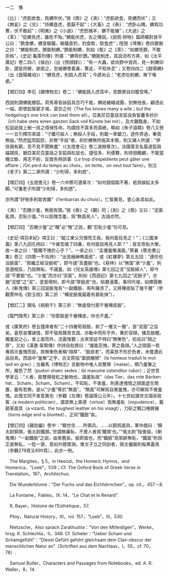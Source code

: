 一二　豫

《比》：“虎飢欲食，爲蝟所伏。”按《鼎》之《涣》：“虎飢欲食，見蝟而伏”；又《無妄》之《兑》：“持蝟逢虎，患厭不起”；《大畜》之《泰》：“虎卧山隅，蝟爲功曹，伏不敢起”；《明夷》之《小過》：“虎怒捕羊，蝟不能攘”；《大過》之《革》：“從蝟見虎，雖危不殆。”蝟能伏虎，古之傳説。《説苑·辨物》篇師曠對晉平公曰：“鵲食蝟，蝟食鵔鸃，鵔鸃食豹，豹食駮，駮食虎”；陸佃《埤雅》卷四要删之曰：“蝟能制虎，鵲能制蝟。”鵲能制蝟，則如《乾》之《萃》：“如蝟見鵲，不敢拒格”，《史記·龜策列傳》所謂：“蝟辱於鵲。”蝟能制虎，其説流布方將，如《太平廣記》卷二四八《侯白》（出《啓顔録》）：“有一大蟲，欲向野中覓肉，見一刺蝟仰卧，謂是肉臠，欲銜之，忽被蝟卷着鼻，驚走，不知休息”；又卷四四二《戲場蝟》（出《酉陽雜俎》）：“蝟見虎，則跳入虎耳”；今諺尚云：“老虎吃刺蝟，無下嘴處。”

【增訂四】李石《續博物志》卷二：“蝟能跳入虎耳中，見鵲便自仰腹受啄。”

西説則謂蝟能勝狐。荷馬等皆詠狐具百巧千能，蝟祇蜷縮成團，别無他長，顧憑此一端，即使狐智窮才竭，莫奈之何（The fox knows many a wile；but the hedgehog’s one trick can beat them all）。亞美尼亞童話言狐自負智囊多妙計（ich habe stets einen ganzen Sack voll Künste bei mir），及大難臨身，不如松鼠祇擅上樹一技之得保性命。均謂技不貴多而貴絶，略如《朱子語類》卷八又卷一一五引釋宗杲語：“寸鐵可殺人；無殺人手段，則載一車鎗刀，逐件弄過，畢竟無益。”然虎猛而狐狡，非無“手段”者，却於蝟無所施其本領，則又禪人所謂：“伊伎倆有窮，吾不見不聞無盡”（《五燈會元》卷二道樹章次）。法國寓言名篇道狐與貓競技，猶亞美尼亞童話之言狐與松鼠也，捷徑多、利便夥，則徘徊瞻顧，不能當機立斷、用志不紛，反致失時誤事（Le trop d’expédients peut gâter une affaire；/On perd du temps au choix，on tente，on veut tout faire）。則又《老子》第二二章所謂：“少則得，多則惑”，

【增訂四】《五燈會元》卷一六中際可遵章次：“如何個個踏不著，衹爲蜈蚣太多脚。”可箋老子所謂“少則得，多則惑”。

亦所謂“好物多則取舍難”（l’embarras du choix）。仁智異見，會心各具如此。

《涣》：“忍醜少羞，無面有頭。”按《泰》之《觀》同；《剥》之《鼎》又曰：“泥面亂頭，忍恥少羞。”今以抱愧含羞，爲“無面見人”，古語亦然。

【增訂四】“忍醜少羞”之“醜”必“愧”之訛，觀“忍恥少羞”句可見。

《史記·項羽本紀》項王曰：“縱江東父兄憐而王我，我何面目見之！”；《三國演義》第八九回孔明曰：“今被吾擒了四番，有何面目再見人耶？”；皆言奇恥大慚，故一承之曰：“籍獨不愧於心乎？”，一承之曰：“孟優羞慚滿面。”蔡襄《蔡忠惠公集》卷三《四賢一不肖詩》：“出見縉紳無面皮”，或《紅樓夢》第五五回：“連你也没臉面”、“那纔正經没臉呢”，即今語“丢盡臉”也。《易林》以“無面”承“少羞”，則意適相反，乃指無恥、不識羞，如《兒女英雄傳》第七回之言“没臉婦人”，即今語“不要臉”也。“少羞”而亦曰“泥面”，則如《西遊記》第七九回之“泥臉子”，亦猶“泥壁”之“泥”，塗堊增附，即今語“厚臉皮”也。貼層漫蓋，事同圬墁，如煙霞散人《斬鬼傳》第三回涎臉鬼有“一副鐵臉，用布鑲漆了，又將樺皮貼了幾千層”（參觀賈仲名《對玉梳》第二折：“樺皮臉風癡着有甚颩抹”），

【增訂二】闕名《病劉千》第三折：“無處發付那千層樺皮臉”，

《龍門隱秀》第三折：“你那臉是千層樺皮，你也不羞。”

或《廣笑府》卷五撞席者有“二十四層筍殼臉，剥了一層又一層”，皆“泥面”之旨矣。喜怒哀懼諸情，即不發爲聲音言語，亦動中而形乎外，著於容顔，播及肢體。獨羞惡之心，舍上面而外，流露惟艱；古來常談不特曰“無慚色”，抑且曰“顔之厚”，又如《漢書·韋賢傳》作詩自劾責曰：“誰能忍愧，寄之我顔。”人之顔面一若專爲示羞愧而設，故無慚色者稱“顔厚”、“臉皮老”，而喜怒不形於色者，未嘗遭此品目焉。西語中“羞慚”之字，古文原指“面貌醜陋”（le honteux traduit le mot laid en grec）；古羅馬《博物志》言動物中唯人具雙頰（malae），頰乃羞慚之所，赧色了然（pudori shaec sedes：ibi maxume ostenditur rubor）；近世哲學家云：“人者，能雙頰發紅之動物也，識羞恥故”（das Tier，das rote Backen hat... Scham，Scham，Scham）。不知恥，不害羞，則表達愧情之顔面虚生閒置，雖有若無，是以“少羞”等於“無面”。“無面”可解爲自覺羞愧，亦可解爲不覺羞愧。此復文同不害意異也（參觀《左傳》卷論隱公元年）。十七世紀諷世文描狀政客（a modern politician），謂其無上美德（virtue）爲無羞恥（impudence），戴韌革面具（a vizard，the toughest leather on his visagt），刀斫之輒口捲鋒摧（turns edge and is blunted），正同“鐵臉”矣。

【增訂四】《雞肋編》卷中：“韓世忠……所領兵，……以銅爲面具，軍中戲曰：‘韓太尉銅顩，張太尉鐵顩。’世謂無廉恥、不畏人者爲‘鐵顩’也。”“張太尉”指張俊。《斬鬼傳》“一副鐵臉”之説，由來舊矣。臉即面也，而“鐵臉”爲邪辟無恥，“鐵面”則爲正直無私，一貶一褒，意如升膝墜淵。單文孑立之同訓者，兩文儷屬則每異義焉（參觀279頁又890頁），此亦一例。











　The Margites，§ 5，in Hesiod，the Homeric Hymns，and Homerica，“Loeb”，539；Cf. The Oxford Book of Greek Verse in Translation，187，Archilochus.

　Die Wunderblume：“Der Fuchs und das Eichhörnchen”，op. cit.，457－8.

　La Fontaine，Fables，IX. 14，“Le Chat et le Renard”.

　R. Bayer，Histoire de l’Esthétique，57.

　Pliny，Natural History，XI，ivii. 157，“Loeb”，III，530.

　Nietzsche，Also sprach Zarathustra：“Von den Mitleidigen”，Werke，hrsg. K. Schlechta，II，346. Cf. Scheler：“Ueber Scham und Schamgefühl”：“Diesel Gefühl gehört gleichsam dem Clair-obscur der menschlichen Natur an”（Schriften aus dem Nachlass，I，55，cf. 70，78）.

　Samuel Butler，Characters and Passages from Notebooks，ed. A. R. Waller，9，14.